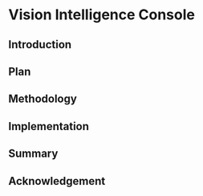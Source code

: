# Vision Intelligence Console


## Introduction


## Plan


## Methodology


## Implementation


## Summary


## Acknowledgement


